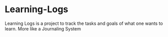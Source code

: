 # Learning-Logs
Learning Logs is a project to track the tasks and goals of what one wants to learn. More like a Journaling System
